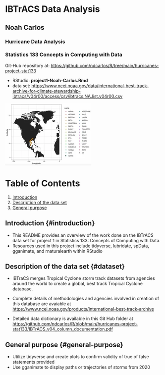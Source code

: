 # IBTrACS Data Analysis


## Noah Carlos

### Hurricane Data Analysis
### Statistics 133 Concepts in Computing with Data

Git-Hub repository at: https://github.com/ndcarlos/R/tree/main/hurricanes-project-stat133

- RStudio: **project1-Noah-Carlos.Rmd**
- data set: https://www.ncei.noaa.gov/data/international-best-track-archive-for-climate-stewardship-ibtracs/v04r00/access/csv/ibtracs.NA.list.v04r00.csv

![](https://github.com/ndcarlos/R/blob/main/hurricanes-project-stat133/hurricane.webp)


# Table of Contents

1. [Introduction](#introduction)
2. [Description of the data set](#dataset)
3. [General purpose](#general-purpose)


## Introduction {#introduction}

- This README provides an overview of the work done on the IBTrACS data set for project 1 in Statistics 133: Concepts of Computing with Data.
- Resources used in this project include tidyverse, lubridate, spData, gganimate, and rnaturalearth within RStudio
  

## Description of the data set {#dataset}

- IBTraCS merges Tropical Cyclone storm track datasets from agencies around the world to create a global, best track Tropical Cyclone database.
  
- Complete details of methodologies and agencies involved in creation of this database are avaiable at https://www.ncei.noaa.gov/products/international-best-track-archive

- Detailed data dictionary is available in this Git Hub folder at https://github.com/ndcarlos/R/blob/main/hurricanes-project-stat133/IBTrACS_v04_column_documentation.pdf


## General purpose {#general-purpose}

- Utilize tidyverse and create plots to confirm validity of true of false statements provided
- Use gganimate to display paths or trajectories of storms from 2020 
